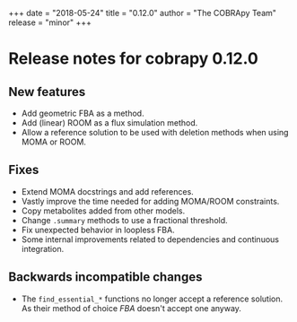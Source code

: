 +++
date = "2018-05-24"
title = "0.12.0"
author = "The COBRApy Team"
release = "minor"
+++

# Release notes for cobrapy 0.12.0

## New features

* Add geometric FBA as a method.
* Add (linear) ROOM as a flux simulation method.
* Allow a reference solution to be used with deletion methods when using MOMA or
  ROOM.

## Fixes
<!--more-->

* Extend MOMA docstrings and add references.
* Vastly improve the time needed for adding MOMA/ROOM constraints.
* Copy metabolites added from other models.
* Change `.summary` methods to use a fractional threshold.
* Fix unexpected behavior in loopless FBA.
* Some internal improvements related to dependencies and continuous integration.

## Backwards incompatible changes

* The `find_essential_*` functions no longer accept a reference solution. As
  their method of choice *FBA* doesn't accept one anyway.


